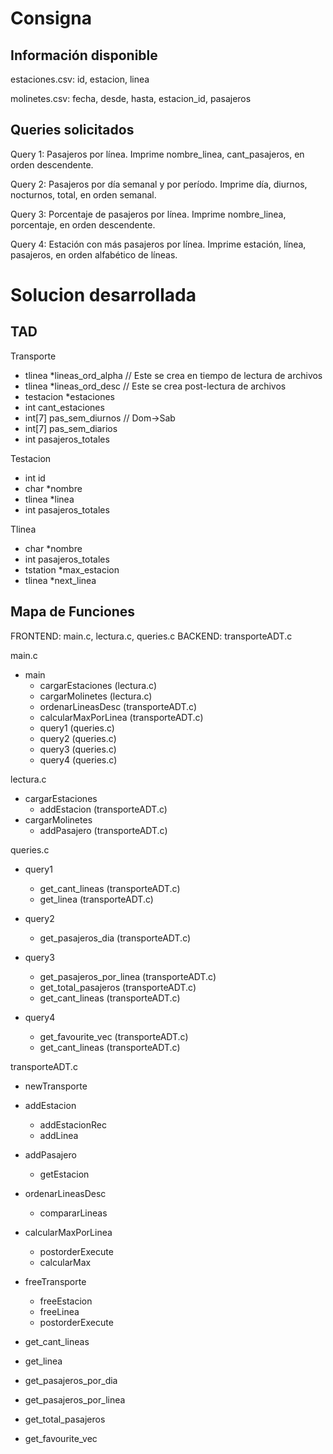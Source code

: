 # Consigna


## Información disponible

estaciones.csv: id, estacion, linea


molinetes.csv: fecha, desde, hasta, estacion_id, pasajeros



## Queries solicitados

Query 1: Pasajeros por línea. Imprime nombre_linea, cant_pasajeros, en orden descendente.


Query 2: Pasajeros por día semanal y por período. Imprime día, diurnos, nocturnos, total, en orden semanal.


Query 3: Porcentaje de pasajeros por línea. Imprime nombre_linea, porcentaje, en orden descendente.


Query 4: Estación con más pasajeros por línea. Imprime estación, línea, pasajeros, en orden alfabético de líneas.




# Solucion desarrollada


## TAD


Transporte
- tlinea *lineas_ord_alpha       // Este se crea en tiempo de lectura de archivos
- tlinea *lineas_ord_desc        // Este se crea post-lectura de archivos
- testacion *estaciones
- int cant_estaciones
- int[7] pas_sem_diurnos         // Dom->Sab
- int[7] pas_sem_diarios     
- int pasajeros_totales


Testacion
- int id
- char *nombre
- tlinea *linea
- int pasajeros_totales


Tlinea
- char *nombre
- int pasajeros_totales
- tstation *max_estacion
- tlinea *next_linea



## Mapa de Funciones

FRONTEND: main.c, lectura.c, queries.c
BACKEND: transporteADT.c


main.c


- main
  - cargarEstaciones (lectura.c)
  - cargarMolinetes (lectura.c)
  - ordenarLineasDesc (transporteADT.c)
  - calcularMaxPorLinea (transporteADT.c)
  - query1 (queries.c)
  - query2 (queries.c)
  - query3 (queries.c)
  - query4 (queries.c)



lectura.c


- cargarEstaciones
  - addEstacion (transporteADT.c)
- cargarMolinetes
  - addPasajero (transporteADT.c)



queries.c


- query1
  - get_cant_lineas  (transporteADT.c)
  - get_linea (transporteADT.c)


- query2
  - get_pasajeros_dia (transporteADT.c)


- query3
  -  get_pasajeros_por_linea (transporteADT.c)
  - get_total_pasajeros (transporteADT.c)
  - get_cant_lineas (transporteADT.c)


- query4
  - get_favourite_vec (transporteADT.c)
  - get_cant_lineas (transporteADT.c)



transporteADT.c


- newTransporte


- addEstacion
  - addEstacionRec
  - addLinea


- addPasajero
  - getEstacion


- ordenarLineasDesc
  - compararLineas


- calcularMaxPorLinea
  - postorderExecute
  - calcularMax


- freeTransporte
  - freeEstacion
  - freeLinea
  - postorderExecute


- get_cant_lineas


- get_linea


- get_pasajeros_por_dia


- get_pasajeros_por_linea


- get_total_pasajeros


- get_favourite_vec
